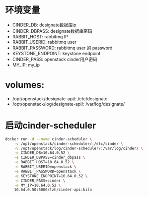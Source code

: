 # 环境变量
- CINDER_DB: designate数据库ip
- CINDER_DBPASS: designate数据库密码
- RABBIT_HOST: rabbitmq IP
- RABBIT_USERID: rabbitmq user
- RABBIT_PASSWORD: rabbitmq user 的 password
- KEYSTONE_ENDPOINT: keystone endpoint
- CINDER_PASS: openstack cinder用户密码
- MY_IP: my_ip
# volumes:
- /opt/openstack/designate-api/: /etc/designate
- /opt/openstack/log/designate-api/: /var/log/designate/

# 启动cinder-scheduler
```bash
docker run -d --name cinder-scheduler \
    -v /opt/openstack/cinder-scheduler/:/etc/cinder \
    -v /opt/openstack/log/cinder-scheduler/:/var/log/cinder/ \
    -e CINDER_DB=10.64.0.52 \
    -e CINDER_DBPASS=cinder_dbpass \
    -e RABBIT_HOST=10.64.0.52 \
    -e RABBIT_USERID=openstack \
    -e RABBIT_PASSWORD=openstack \
    -e KEYSTONE_ENDPOINT=10.64.0.52 \
    -e CINDER_PASS=cinder \
    -e MY_IP=10.64.0.52 \
    10.64.0.50:5000/lzh/cinder-api:kilo
```